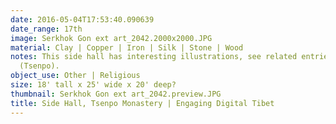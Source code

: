 ```yaml
---
date: 2016-05-04T17:53:40.090639
date_range: 17th
image: Serkhok Gon ext art_2042.2000x2000.JPG
material: Clay | Copper | Iron | Silk | Stone | Wood
notes: This side hall has interesting illustrations, see related entries on this monastery
  (Tsenpo).
object_use: Other | Religious
size: 18' tall x 25' wide x 20' deep?
thumbnail: Serkhok Gon ext art_2042.preview.JPG
title: Side Hall, Tsenpo Monastery | Engaging Digital Tibet
---
```


